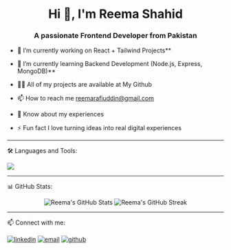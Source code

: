 <h1 align="center">Hi 👋, I'm Reema Shahid</h1>
<h3 align="center">A passionate Frontend Developer from Pakistan</h3>

- 🔭 I’m currently working on React + Tailwind Projects**

- 🌱 I’m currently learning Backend Development (Node.js, Express, MongoDB)**

- 👨‍💻 All of my projects are available at My Github

- 📫 How to reach me reemarafiuddin@gmail.com

- 📄 Know about my experiences

- ⚡ Fun fact I love turning ideas into real digital experiences

---

🛠️ Languages and Tools:
<p align="left">
  <img src="https://skillicons.dev/icons?i=html,css,js,react,tailwind,github,nodejs,mongodb" />
</p>

---

 📊 GitHub Stats:
<p align="center">
  <img src="https://github-readme-stats.vercel.app/api?username=reemashahid&show_icons=true&theme=radical" alt="Reema's GitHub Stats" />
  <img src="https://github-readme-streak-stats.herokuapp.com/?user=reemashahid&theme=radical" alt="Reema's GitHub Streak" />
</p>

---

 📫 Connect with me:
<p align="left">
  <a href="https:https://www.linkedin.com/in/reema-rafi-29b4ab31b/" target="_blank"><img align="center" src="https://img.shields.io/badge/LinkedIn-blue?style=flat-square&logo=linkedin" alt="linkedin" /></a>
  <a href="mailto:reemarafiuddin@gmail.com"><img align="center" src="https://img.shields.io/badge/Gmail-red?style=flat-square&logo=gmail&logoColor=white" alt="email" /></a>
  <a href="https://github.com/ReemaRafi"><img align="center" src="https://img.shields.io/badge/GitHub-100000?style=flat-square&logo=github&logoColor=white" alt="github" /></a>
</p>


